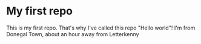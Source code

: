 # My first repo
This is my first repo. That's why I've called this repo "Hello world"!
I'm from Donegal Town, about an hour away from Letterkenny

